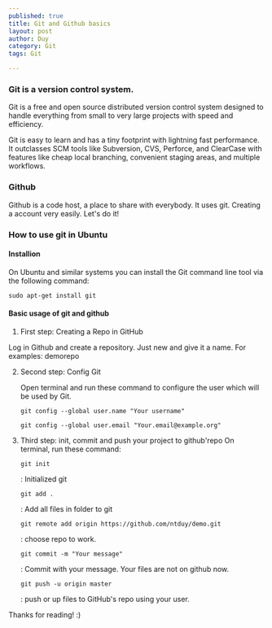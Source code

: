 ```yaml
---
published: true
title: Git and Github basics
layout: post
author: Duy
category: Git
tags: Git

---
```


### Git is a version control system.

Git is a free and open source distributed version control system designed to handle everything from small to very large projects with speed and efficiency.

Git is easy to learn and has a tiny footprint with lightning fast performance. It outclasses SCM tools like Subversion, CVS, Perforce, and ClearCase with features like cheap local branching, convenient staging areas, and multiple workflows.

### Github
Github is a code host, a place to share with everybody. It uses git. Creating a account very easily. Let's do it!

### How to use git in Ubuntu

#### Installion

On Ubuntu and similar systems you can install the Git command line tool via the following command:

```
sudo apt-get install git
```

#### Basic usage of git and github

1. First step: Creating a Repo in GitHub

Log in Github and create a repository. Just new and give it a name. For examples: demorepo

2. Second step: Config Git

	Open terminal and run these command to configure the user which will be used by Git.

	```
	git config --global user.name "Your username"
	```


	```
	git config --global user.email "Your.email@example.org"
	```

3. Third step: init, commit and push your project to github'repo
	On terminal, run these command:

	```
	git init
	```

	: Initialized git


	```
	git add .
	```

	: Add all files in folder to git

	```
	git remote add origin https://github.com/ntduy/demo.git
	```

	: choose repo to work.

	```
	git commit -m "Your message"
	```

	: Commit with your message. Your files are not on github now.

	```
	git push -u origin master
	```

	: push or up files to GitHub's repo using your user.

Thanks for reading! :)





